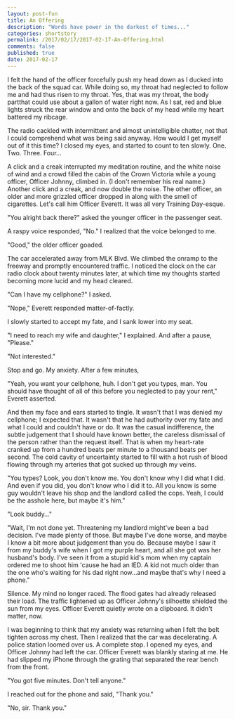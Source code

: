 ```yaml
---
layout: post-fun
title: An Offering 
description: "Words have power in the darkest of times..."
categories: shortstory
permalink: /2017/02/17/2017-02-17-An-Offering.html
comments: false
published: true
date: 2017-02-17
---
```


I felt the hand of the officer forcefully push my head down as I ducked into the back of the squad car. While doing so, my throat had neglected to follow me and had thus risen to my throat. Yes, that was my throat, the body partthat could use about a gallon of water right now. As I sat, red and blue lights struck the rear window and onto the back of my head while my heart battered my ribcage.

The radio cackled with intermittent and almost unintelligible chatter, not that I could comprehend what was being said anyway. How would I get myself out of it this time? I closed my eyes, and started to count to ten slowly. One. Two. Three. Four...

A click and a creak interrupted my meditation routine, and the white noise of wind and a crowd filled the cabin of the Crown Victoria while a young officer, Officer Johnny, climbed in. (I don't remember his real name.) Another click and a creak, and now double the noise. The other officer, an older and more grizzled officer dropped in along with the smell of cigarettes. Let's call him Officer Everett. It was all very Training Day-esque.

"You alright back there?" asked the younger officer in the passenger seat.

A raspy voice responded, "No." I realized that the voice belonged to me.

"Good," the older officer goaded.

The car accelerated away from MLK Blvd. We climbed the onramp to the freeway and promptly encountered traffic. I noticed the clock on the car radio clock about twenty minutes later, at which time my thoughts started becoming more lucid and my head cleared.

"Can I have my cellphone?" I asked.

"Nope," Everett responded matter-of-factly.

I slowly started to accept my fate, and I sank lower into my seat.

"I need to reach my wife and daughter," I explained. And after a pause, "Please."

"Not interested."

Stop and go. My anxiety. After a few minutes, 

"Yeah, you want your cellphone, huh. I don't get you types, man. You should have thought of all of this before you neglected to pay your rent," Everett asserted.

And then my face and ears started to tingle. It wasn't that I was denied my cellphone; I expected that. It wasn't that he had authority over my fate and what I could and couldn't have or do. It was the casual indifference, the subtle judgement that I should have known better, the careless dismissal of the person rather than the request itself. That is when my heart-rate cranked up from a hundred beats per minute to a thousand beats per second. The cold cavity of uncertainty started to fill with a hot rush of blood flowing through my arteries that got sucked up through my veins.

"You types? Look, you don't know me. You don't know why I did what I did. And even if you did, you don't know who I did it to. All you know is some guy wouldn't leave his shop and the landlord called the cops. Yeah, I could be the asshole here, but maybe it's him."

"Look buddy..."

"Wait, I'm not done yet. Threatening my landlord might've been a bad decision. I've made plenty of those. But maybe I've done worse, and maybe I know a bit more about judgement than you do. Because maybe I saw it from my buddy's wife when I got my purple heart, and all she got was her husband's body. I've seen it from a stupid kid's mom when my captain ordered me to shoot him 'cause he had an IED. A kid not much older than the one who's waiting for his dad right now...and maybe that's why I need a phone."

Silence. My mind no longer raced. The flood gates had already released their load. The traffic lightened up as Officer Johnny's silhoette shielded the sun from my eyes. Officer Everett quietly wrote on a clipboard. It didn't matter, now. 

I was beginning to think that my anxiety was returning when I felt the belt tighten across my chest. Then I realized that the car was decelerating. A police station loomed over us. A complete stop. I opened my eyes, and Officer Johnny had left the car. Officer Everett was blankly staring at me. He had slipped my iPhone through the grating that separated the rear bench from the front.

"You got five minutes. Don't tell anyone."

I reached out for the phone and said, "Thank you."

"No, sir. Thank you."


